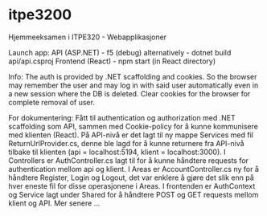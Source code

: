 # itpe3200
Hjemmeeksamen i ITPE320 - Webapplikasjoner

Launch app:
API (ASP.NET) - f5 (debug) alternatively - dotnet build api/api.csproj
Frontend (React) - npm start (in React directory)

Info:
The auth is provided by .NET scaffolding and cookies. So the browser may remember the user and may log in with said user automatically even in a new session where the DB is deleted.
 Clear cookies for the browser for complete removal of user. 

For dokumentering:
Fått til authentication og authorization med .NET scaffolding som API, sammen med Cookie-policy for å kunne kommunisere med klienten (React). På API-nivå er det lagt til ny mappe Services med fil ReturnUrlProvider.cs, denne ble lagd for å kunne returnere fra API-nivå tilbake til klienten (api = localhost:5194, klient = localhost:3000). I Controllers er AuthController.cs lagt til for å kunne håndtere requests for authentication mellom api og klient. I Areas er AccountController.cs ny for å håndtere Register, Login og Logout, det var enklere å gjøre det slik enn på hver eneste fil for disse operasjonene i Areas. 
I frontenden er AuthContext og Service lagt under Shared for å håndtere POST og GET requests mellom klient og API. 
Mer senere ...
